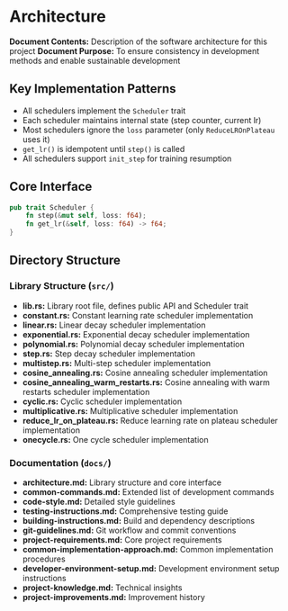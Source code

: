 # Architecture

**Document Contents:** Description of the software architecture for this project
**Document Purpose:** To ensure consistency in development methods and enable sustainable development

## Key Implementation Patterns

- All schedulers implement the `Scheduler` trait
- Each scheduler maintains internal state (step counter, current lr)
- Most schedulers ignore the `loss` parameter (only `ReduceLROnPlateau` uses it)
- `get_lr()` is idempotent until `step()` is called
- All schedulers support `init_step` for training resumption

## Core Interface

```rust
pub trait Scheduler {
    fn step(&mut self, loss: f64);
    fn get_lr(&self, loss: f64) -> f64;
}
```

## Directory Structure

### Library Structure (`src/`)

- **lib.rs:** Library root file, defines public API and Scheduler trait
- **constant.rs:** Constant learning rate scheduler implementation
- **linear.rs:** Linear decay scheduler implementation
- **exponential.rs:** Exponential decay scheduler implementation
- **polynomial.rs:** Polynomial decay scheduler implementation
- **step.rs:** Step decay scheduler implementation
- **multistep.rs:** Multi-step scheduler implementation
- **cosine_annealing.rs:** Cosine annealing scheduler implementation
- **cosine_annealing_warm_restarts.rs:** Cosine annealing with warm restarts scheduler implementation
- **cyclic.rs:** Cyclic scheduler implementation
- **multiplicative.rs:** Multiplicative scheduler implementation
- **reduce_lr_on_plateau.rs:** Reduce learning rate on plateau scheduler implementation
- **onecycle.rs:** One cycle scheduler implementation

### Documentation (`docs/`)

- **architecture.md:** Library structure and core interface
- **common-commands.md:** Extended list of development commands
- **code-style.md:** Detailed style guidelines
- **testing-instructions.md:** Comprehensive testing guide
- **building-instructions.md:** Build and dependency descriptions
- **git-guidelines.md:** Git workflow and commit conventions
- **project-requirements.md:** Core project requirements
- **common-implementation-approach.md:** Common implementation procedures
- **developer-environment-setup.md:** Development environment setup instructions
- **project-knowledge.md:** Technical insights
- **project-improvements.md:** Improvement history
